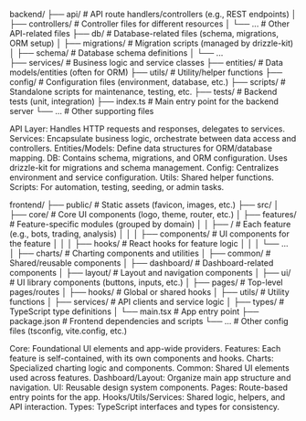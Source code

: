 backend/
├── api/                # API route handlers/controllers (e.g., REST endpoints)
│   ├── controllers/    # Controller files for different resources
│   └── ...             # Other API-related files
├── db/                 # Database-related files (schema, migrations, ORM setup)
│   ├── migrations/     # Migration scripts (managed by drizzle-kit)
│   ├── schema/         # Database schema definitions
│   └── ...             
├── services/           # Business logic and service classes
├── entities/           # Data models/entities (often for ORM)
├── utils/              # Utility/helper functions
├── config/             # Configuration files (environment, database, etc.)
├── scripts/            # Standalone scripts for maintenance, testing, etc.
├── tests/              # Backend tests (unit, integration)
├── index.ts            # Main entry point for the backend server
└── ...                 # Other supporting files

API Layer: Handles HTTP requests and responses, delegates to services.
Services: Encapsulate business logic, orchestrate between data access and controllers.
Entities/Models: Define data structures for ORM/database mapping.
DB: Contains schema, migrations, and ORM configuration. Uses drizzle-kit for migrations and schema management.
Config: Centralizes environment and service configuration.
Utils: Shared helper functions.
Scripts: For automation, testing, seeding, or admin tasks.

frontend/
├── public/                 # Static assets (favicon, images, etc.)
├── src/
│   ├── core/               # Core UI components (logo, theme, router, etc.)
│   ├── features/           # Feature-specific modules (grouped by domain)
│   │   ├── <feature>/      # Each feature (e.g., bots, trading, analysis)
│   │   │   ├── components/ # UI components for the feature
│   │   │   ├── hooks/      # React hooks for feature logic
│   │   │   └── ...         
│   ├── charts/             # Charting components and utilities
│   ├── common/             # Shared/reusable components
│   ├── dashboard/          # Dashboard-related components
│   ├── layout/             # Layout and navigation components
│   ├── ui/                 # UI library components (buttons, inputs, etc.)
│   ├── pages/              # Top-level pages/routes
│   ├── hooks/              # Global or shared hooks
│   ├── utils/              # Utility functions
│   ├── services/           # API clients and service logic
│   ├── types/              # TypeScript type definitions
│   └── main.tsx            # App entry point
├── package.json            # Frontend dependencies and scripts
└── ...                     # Other config files (tsconfig, vite.config, etc.)

Core: Foundational UI elements and app-wide providers.
Features: Each feature is self-contained, with its own components and hooks.
Charts: Specialized charting logic and components.
Common: Shared UI elements used across features.
Dashboard/Layout: Organize main app structure and navigation.
UI: Reusable design system components.
Pages: Route-based entry points for the app.
Hooks/Utils/Services: Shared logic, helpers, and API interaction.
Types: TypeScript interfaces and types for consistency.